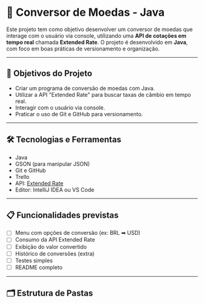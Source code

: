 
# 💱 Conversor de Moedas - Java

Este projeto tem como objetivo desenvolver um conversor de moedas que interage com o usuário via console, utilizando uma **API de cotações em tempo real** chamada **Extended Rate**. O projeto é desenvolvido em **Java**, com foco em boas práticas de versionamento e organização.

---

## 🧠 Objetivos do Projeto

- Criar um programa de conversão de moedas com Java.
- Utilizar a API "Extended Rate" para buscar taxas de câmbio em tempo real.
- Interagir com o usuário via console.
- Praticar o uso de Git e GitHub para versionamento.

---

## 🛠 Tecnologias e Ferramentas

- Java
- GSON (para manipular JSON)
- Git e GitHub
- Trello
- API: [Extended Rate](https://www.exchangerate-api.com/)
- Editor: IntelliJ IDEA ou VS Code

---

## 📋 Funcionalidades previstas

- [ ] Menu com opções de conversão (ex: BRL ➡ USD)
- [ ] Consumo da API Extended Rate
- [ ] Exibição do valor convertido
- [ ] Histórico de conversões (extra)
- [ ] Testes simples
- [ ] README completo

---

## 🗂 Estrutura de Pastas

